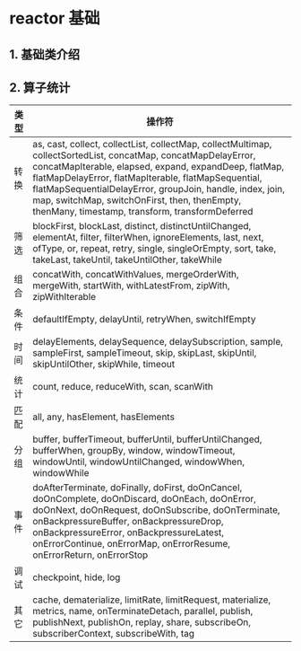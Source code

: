 # reactor 基础

## 1. 基础类介绍

## 2. 算子统计

| 类型 | 	操作符|
| -- | -- |
| 转换 | 	as, cast, collect, collectList, collectMap, collectMultimap, collectSortedList, concatMap, concatMapDelayError, concatMapIterable, elapsed, expand, expandDeep, flatMap, flatMapDelayError, flatMapIterable, flatMapSequential, flatMapSequentialDelayError, groupJoin, handle, index, join, map, switchMap, switchOnFirst, then, thenEmpty, thenMany, timestamp, transform, transformDeferred |
| 筛选 | 	blockFirst, blockLast, distinct, distinctUntilChanged, elementAt, filter, filterWhen, ignoreElements, last, next, ofType, or, repeat, retry, single, singleOrEmpty, sort, take, takeLast, takeUntil, takeUntilOther, takeWhile |
| 组合 | 	concatWith, concatWithValues, mergeOrderWith, mergeWith, startWith, withLatestFrom, zipWith, zipWithIterable |
| 条件 | 	defaultIfEmpty, delayUntil, retryWhen, switchIfEmpty |
| 时间 | 	delayElements, delaySequence, delaySubscription, sample, sampleFirst, sampleTimeout, skip, skipLast, skipUntil, skipUntilOther, skipWhile, timeout |
| 统计 | 	count, reduce, reduceWith, scan, scanWith |
| 匹配 | 	all, any, hasElement, hasElements |
| 分组 | 	buffer, bufferTimeout, bufferUntil, bufferUntilChanged, bufferWhen, groupBy, window, windowTimeout, windowUntil, windowUntilChanged, windowWhen, windowWhile |
| 事件 | 	doAfterTerminate, doFinally, doFirst, doOnCancel, doOnComplete, doOnDiscard, doOnEach, doOnError, doOnNext, doOnRequest, doOnSubscribe, doOnTerminate, onBackpressureBuffer, onBackpressureDrop, onBackpressureError, onBackpressureLatest, onErrorContinue, onErrorMap, onErrorResume, onErrorReturn, onErrorStop |
| 调试 | 	checkpoint, hide, log |
| 其它 | 	cache, dematerialize, limitRate, limitRequest, materialize, metrics, name, onTerminateDetach, parallel, publish, publishNext, publishOn, replay, share, subscribeOn, subscriberContext, subscribeWith, tag |
